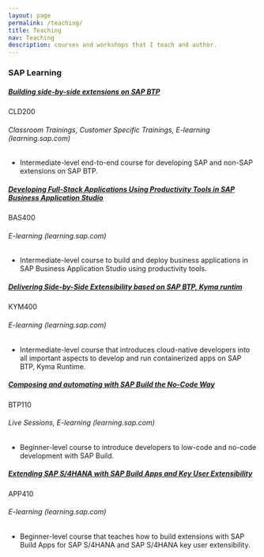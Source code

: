 ```yaml
---
layout: page
permalink: /teaching/
title: Teaching
nav: Teaching
description: courses and workshops that I teach and author.
---
```


<h3 class="mt-4">SAP Learning</h3>

<div class="card mt-3">
  <div class="p-3">
    <div class="row">
      <div class="col-sm-10">
        <h5 class="font-weight-bold"><a href="https://learning.sap.com/learning-journeys/build-side-by-side-extensions-on-sap-btp">Building side-by-side extensions on SAP BTP</a></h5>
      </div>
      <div class="col-sm-2 text-left text-sm-right">
        <span class="badge font-weight-bold blue text-uppercase align-middle">
            CLD200
        </span>
      </div>
    </div>
    <h6 class="font-italic mt-2 mt-sm-0">Classroom Trainings, Customer Specific Trainings, E-learning (learning.sap.com)</h6>
    <ul class="card-text font-weight-light list-group list-group-flush">
      <li class="list-group-item">Intermediate-level end-to-end course for developing SAP and non-SAP extensions on SAP BTP.</li>
    </ul>
  </div>
</div>

<div class="card mt-3">
  <div class="p-3">
    <div class="row">
      <div class="col-sm-10">
        <h5 class="font-weight-bold"><a href="https://learning.sap.com/learning-journeys/develop-full-stack-applications-using-productivity-tools-in-sap-business-application-studio">Developing Full-Stack Applications Using Productivity Tools in SAP Business Application Studio</a></h5>
      </div>
      <div class="col-sm-2 text-left text-sm-right">
        <span class="badge font-weight-bold blue text-uppercase align-middle">
            BAS400
        </span>
      </div>
    </div>
    <h6 class="font-italic mt-2 mt-sm-0">E-learning (learning.sap.com)</h6>
    <ul class="card-text font-weight-light list-group list-group-flush">
      <li class="list-group-item">Intermediate-level course to build and deploy business applications in SAP Business Application Studio using productivity tools.</li>
    </ul>
  </div>
</div>

<div class="card mt-3">
  <div class="p-3">
    <div class="row">
      <div class="col-sm-10">
        <h5 class="font-weight-bold"><a href="https://learning.sap.com/learning-journeys/deliver-side-by-side-extensibility-based-on-sap-btp-kyma-runtime">Delivering Side-by-Side Extensibility based on SAP BTP, Kyma runtim</a></h5>
      </div>
      <div class="col-sm-2 text-left text-sm-right">
        <span class="badge font-weight-bold blue text-uppercase align-middle">
            KYM400
        </span>
      </div>
    </div>
    <h6 class="font-italic mt-2 mt-sm-0">E-learning (learning.sap.com)</h6>
    <ul class="card-text font-weight-light list-group list-group-flush">
      <li class="list-group-item">Intermediate-level course that introduces cloud-native developers into all important aspects to develop and run containerized apps on SAP BTP, Kyma Runtime.</li>
    </ul>
  </div>
</div>


<div class="card mt-3">
  <div class="p-3">
    <div class="row">
      <div class="col-sm-10">
        <h5 class="font-weight-bold"><a href="https://learning.sap.com/learning-journeys/compose-and-automate-with-sap-build-the-no-code-way">Composing and automating with SAP Build the No-Code Way</a></h5>
      </div>
      <div class="col-sm-2 text-left text-sm-right">
        <span class="badge font-weight-bold blue text-uppercase align-middle">
            BTP110
        </span>
      </div>
    </div>
    <h6 class="font-italic mt-2 mt-sm-0">Live Sessions, E-learning (learning.sap.com)</h6>
    <ul class="card-text font-weight-light list-group list-group-flush">
      <li class="list-group-item">Beginner-level course to introduce developers to low-code and no-code development with SAP Build.</li>
    </ul>
  </div>
</div>


<div class="card mt-3">
  <div class="p-3">
    <div class="row">
      <div class="col-sm-10">
        <h5 class="font-weight-bold"><a href="https://learning.sap.com/learning-journeys/extending-sap-s-4hana-with-sap-build-apps-and-key-user-extensibility">Extending SAP S/4HANA with SAP Build Apps and Key User Extensibility</a></h5>
      </div>
      <div class="col-sm-2 text-left text-sm-right">
        <span class="badge font-weight-bold blue text-uppercase align-middle">
            APP410
        </span>
      </div>
    </div>
    <h6 class="font-italic mt-2 mt-sm-0">E-learning (learning.sap.com)</h6>
    <ul class="card-text font-weight-light list-group list-group-flush">
      <li class="list-group-item">Beginner-level course that teaches how to build extensions with SAP Build Apps for SAP S/4HANA and SAP S/4HANA key user extensibility.</li>
    </ul>
  </div>
</div>
